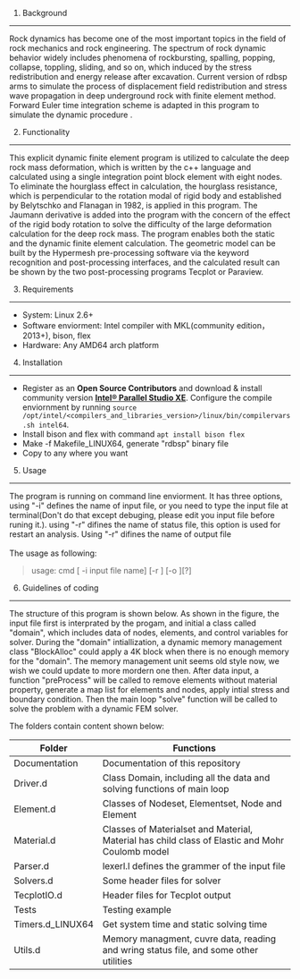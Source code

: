 1. Background
----------------

Rock dynamics has become one of the most important topics in the field of rock mechanics and rock engineering. The spectrum of rock dynamic behavior widely includes phenomena of rockbursting, spalling, popping, collapse, toppling, sliding, and so on, which induced by the stress redistribution and energy release after excavation. Current version of rdbsp arms to simulate the process of displacement field redistribution and stress wave propagation in deep underground rock with finite element method. Forward Euler time integration scheme is adapted in this program to simulate the dynamic procedure . 

2. Functionality
----------------

This explicit dynamic finite element program is utilized to calculate
the deep rock mass deformation, which is written by the c++ language and
calculated using a single integration point block element with eight
nodes. To eliminate the hourglass effect in calculation, the hourglass
resistance, which is perpendicular to the rotation modal of rigid body
and established by Belytschko and Flanagan in 1982, is applied in this
program. The Jaumann derivative is added into the program with the
concern of the effect of the rigid body rotation to solve the difficulty
of the large deformation calculation for the deep rock mass. The program
enables both the static and the dynamic finite element calculation. The
geometric model can be built by the Hypermesh pre-processing software
via the keyword recognition and post-processing interfaces, and the
calculated result can be shown by the two post-processing programs
Tecplot or Paraview.

3. Requirements
---------------

-   System: Linux 2.6+
-   Software enviorment: Intel compiler with MKL(community edition，
    2013+), bison, flex
-   Hardware: Any AMD64 arch platform

4. Installation
---------------

-  Register as an **Open Source Contributors** and download & install community version [**Intel® Parallel Studio XE**](https://software.intel.com/en-us/parallel-studio-xe/choose-download). Configure the compile enviornment by running `source /opt/intel/<compilers_and_libraries_version>/linux/bin/compilervars.sh intel64`.
-  Install bison and flex with command `apt install bison flex`
-  Make -f Makefile\_LINUX64, generate "rdbsp" binary file
-  Copy to any where you want

5. Usage
-------------

The program is running on command line enviorment. It has three options,
using "-i" defines the name of input file, or you need to type the input
file at terminal(Don\'t do that except debuging, please edit you input
file before runing it.). using "-r" difines the name of status file,
this option is used for restart an analysis. Using "-r" difines the name
of output file\
\
The usage as following:

> usage: cmd \[ -i input file name\] \[-r \] \[-o \]\[?\]

6. Guidelines of coding
------------------------

The structure of this program is shown below. As shown in the figure,
the input file first is interprated by the progam, and initial a class
called \"domain\", which includes data of nodes, elements, and control
variables for solver. During the \"domain\" intiallization, a dynamic
memory management class \"BlockAlloc\" could apply a 4K block when there
is no enough memory for the \"domain\". The memory management unit seems
old style now, we wish we could update to more mordern one then. After
data input, a function \"preProcess\" will be called to remove elements
without material property, generate a map list for elements and nodes,
apply intial stress and boundary condition. Then the main loop \"solve\"
function will be called to solve the problem with a dynamic FEM solver.


The folders contain content shown below:

| Folder            | Functions                                                                                       |
| ----------------- | ----------------------------------------------------------------------------------------------- |
| Documentation     | Documentation of this repository                                                                |
| Driver.d          | Class Domain, including all the data and solving functions of main loop                         |
| Element.d         | Classes of Nodeset, Elementset, Node and Element                                                |
| Material.d        | Classes of Materialset and Material, Material has child class of Elastic and Mohr Coulomb model |
| Parser.d          | lexerl.l defines the grammer of the input file                                                  |
| Solvers.d         | Some header files for solver                                                                    |
| TecplotIO.d       | Header files for Tecplot output                                                                 |
| Tests             | Testing example                                                                                 |
| Timers.d\_LINUX64 | Get system time and static solving time                                                         |
| Utils.d           | Memory managment, cuvre data, reading and wring status file, and some other utilities           |

